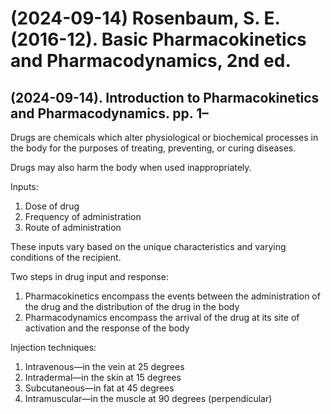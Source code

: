# (2024-09-14) Rosenbaum, S. E. (2016-12). Basic Pharmacokinetics and Pharmacodynamics, 2nd ed.

## (2024-09-14). Introduction to Pharmacokinetics and Pharmacodynamics. pp. 1–

Drugs are chemicals which alter physiological or biochemical processes in the body for the purposes of treating, preventing, or curing diseases.

Drugs may also harm the body when used inappropriately.

Inputs:

1. Dose of drug
2. Frequency of administration
3. Route of administration

These inputs vary based on the unique characteristics and varying conditions of the recipient.

Two steps in drug input and response:

1. Pharmacokinetics encompass the events between the administration of the drug and the distribution of the drug in the body
2. Pharmacodynamics encompass the arrival of the drug at its site of activation and the response of the body

Injection techniques:

1. Intravenous—in the vein at 25 degrees
2. Intradermal—in the skin at 15 degrees
3. Subcutaneous—in fat at 45 degrees
4. Intramuscular—in the muscle at 90 degrees (perpendicular)
